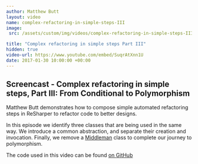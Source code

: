 ```yaml
---
author: Matthew Butt
layout: video
name: complex-refactoring-in-simple-steps-III
image:
 src: /assets/custom/img/videos/complex-refactoring-in-simple-steps-III.jpg

title: "Complex refactoring in simple steps Part III"
hidden: true
video-url: https://www.youtube.com/embed/SuqrAtXnn1U
date: 2017-01-30 10:00:00 +00:00
---
```



## Screencast - Complex refactoring in simple steps, Part III: From Conditional to Polymorphism

Matthew Butt demonstrates how to compose simple automated refactoring steps in ReSharper to refactor code to better designs.

In this episode we identify three classes that are being used in the same way. We introduce a common abstraction, and separate their creation and invocation. Finally, we remove a [Middleman](https://sourcemaking.com/refactoring/smells/middle-man) class to complete our journey to polymorphism.

The code used in this video can be found [on GitHub](https://github.com/bnathyuw/Complex-Refactoring-In-Simple-Steps)
